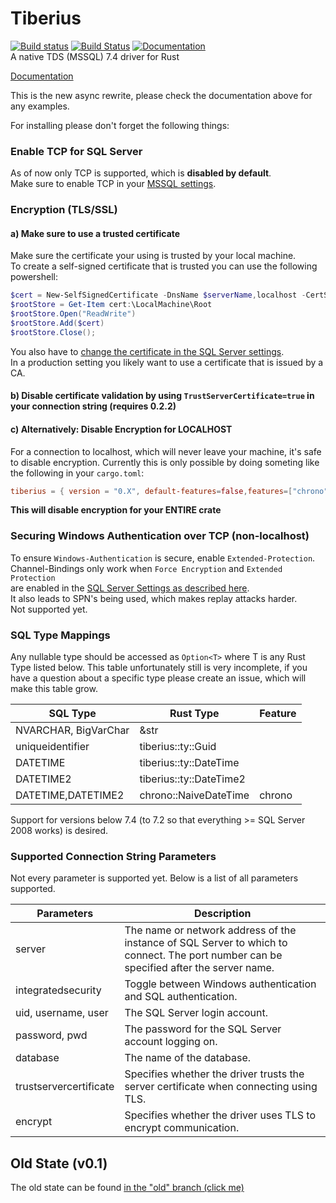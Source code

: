 # Tiberius
[![Build status](https://ci.appveyor.com/api/projects/status/ei34it5ppntytrev/branch/master?svg=true)](https://ci.appveyor.com/project/steffengy/tiberius/branch/master)
[![Build Status](https://travis-ci.org/steffengy/tiberius.svg?branch=master)](https://travis-ci.org/steffengy/tiberius)
[![Documentation](https://docs.rs/tiberius/badge.svg)](https://docs.rs/tiberius)  
A native TDS (MSSQL) 7.4 driver for Rust

[Documentation](https://docs.rs/tiberius) 

This is the new async rewrite, please check the documentation above for any examples.

For installing please don't forget the following things:

### Enable TCP for SQL Server
As of now only TCP is supported, which is **disabled by default**.  
Make sure to enable TCP in your [MSSQL settings](https://technet.microsoft.com/en-us/library/hh231672(v=sql.110).aspx).

### Encryption (TLS/SSL)

#### a) Make sure to use a trusted certificate
Make sure the certificate your using is trusted by your local machine.  
To create a self-signed certificate that is trusted you can use the following powershell:
```powershell
$cert = New-SelfSignedCertificate -DnsName $serverName,localhost -CertStoreLocation cert:\LocalMachine\My
$rootStore = Get-Item cert:\LocalMachine\Root
$rootStore.Open("ReadWrite")
$rootStore.Add($cert)
$rootStore.Close();
```
You also have to [change the certificate in the SQL Server settings](https://support.microsoft.com/en-us/help/316898/how-to-enable-ssl-encryption-for-an-instance-of-sql-server-by-using-microsoft-management-console).  
In a production setting you likely want to use a certificate that is issued by a CA.

#### b) Disable certificate validation by using `TrustServerCertificate=true` in your connection string (requires 0.2.2)

#### c) Alternatively: Disable Encryption for LOCALHOST
For a connection to localhost, which will never leave your machine, it's safe to disable encryption.
Currently this is only possible by doing someting like the following in your `cargo.toml`:
```toml
tiberius = { version = "0.X", default-features=false,features=["chrono"] }
```
**This will disable encryption for your ENTIRE crate**  

### Securing Windows Authentication over TCP (non-localhost)
To ensure `Windows-Authentication` is secure, enable `Extended-Protection`.  
Channel-Bindings only work when `Force Encryption` and `Extended Protection`  
are enabled in the [SQL Server Settings as described here](https://docs.microsoft.com/en-us/sql/database-engine/configure-windows/connect-to-the-database-engine-using-extended-protection).  
It also leads to SPN's being used, which makes replay attacks harder.  
Not supported yet.  

### SQL Type Mappings
Any nullable type should be accessed as `Option<T>` where T is any Rust Type listed below.
This table unfortunately still is very incomplete, if you have a question about a specific
type please create an issue, which will make this table grow.

|SQL Type|Rust Type|Feature|
|--------|--------|-------|
|NVARCHAR, BigVarChar|&str|
|uniqueidentifier|tiberius::ty::Guid|
|DATETIME|tiberius::ty::DateTime
|DATETIME2|tiberius::ty::DateTime2
|DATETIME,DATETIME2|chrono::NaiveDateTime|chrono|
Support for versions below 7.4 (to 7.2 so that everything >= SQL Server 2008 works) is desired.

### Supported Connection String Parameters

Not every parameter is supported yet. Below is a list of all parameters supported.

|Parameters|Description|
|--------|--------|
|server|The name or network address of the instance of SQL Server to which to connect. The port number can be specified after the server name.|
|integratedsecurity|Toggle between Windows authentication and SQL authentication.|
|uid, username, user|The SQL Server login account.|
|password, pwd|The password for the SQL Server account logging on.|
|database|The name of the database.|
|trustservercertificate|Specifies whether the driver trusts the server certificate when connecting using TLS.|
|encrypt|Specifies whether the driver uses TLS to encrypt communication.|


## Old State (v0.1)
The old state can be found [in the "old" branch (click me)](https://github.com/steffengy/tiberius/tree/old)

